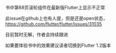 书中第68页滚轮组件在最新版Flutter上显示不正常

此issue在github上也有人提，但是还是open状态，
https://github.com/flutter/flutter/issues/31035

目前暂时无解，作者会持续跟进

如果要体验书中的效果建议读者切换到Flutter 1.2版本